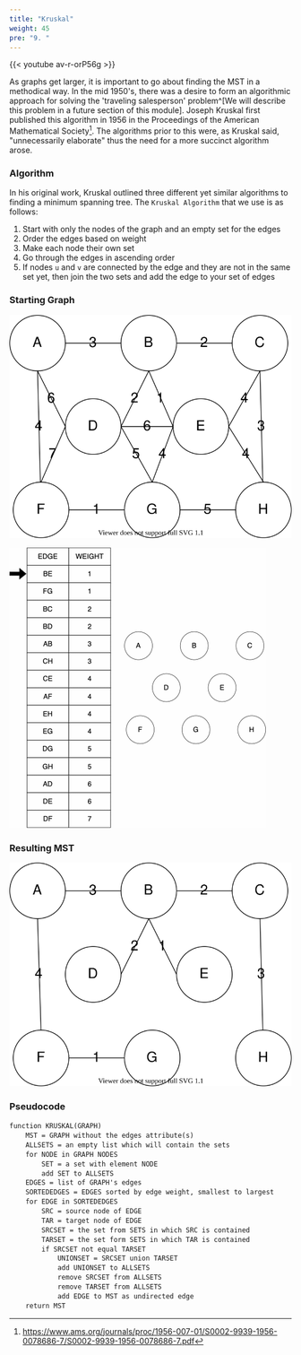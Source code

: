 ```yaml
---
title: "Kruskal"
weight: 45
pre: "9. "
---
```


{{< youtube av-r-orP56g  >}}

As graphs get larger, it is important to go about finding the MST in a methodical way. In the mid 1950's, there was a desire to form an algorithmic approach for solving the 'traveling salesperson' problem^[We will describe this problem in a future section of this module]. Joseph Kruskal first published this algorithm in 1956 in the Proceedings of the American Mathematical Society[^1]. The algorithms prior to this were, as Kruskal said, "unnecessarily elaborate" thus the need for a more succinct algorithm arose. 

[^1]: https://www.ams.org/journals/proc/1956-007-01/S0002-9939-1956-0078686-7/S0002-9939-1956-0078686-7.pdf

### Algorithm

In his original work, Kruskal outlined three different yet similar algorithms to finding a minimum spanning tree. The `Kruskal Algorithm` that we use is as follows: 

1. Start with only the nodes of the graph and an empty set for the edges
1. Order the edges based on weight
1. Make each node their own set
1. Go through the edges in ascending order
1. If nodes `u` and `v` are connected by the edge and they are not in the same set yet, then join the two sets and add the edge to your set of edges


### Starting Graph

![Kruskal Example Start](images/16/315_9_Lex.svg)


![Kruskal Example GIF](images/16/kruskal.gif)

### Resulting MST

![Kruskal Example Result](images/16/315_9_Kdone.svg)

### Pseudocode

``` tex
function KRUSKAL(GRAPH)
    MST = GRAPH without the edges attribute(s)
    ALLSETS = an empty list which will contain the sets
    for NODE in GRAPH NODES
        SET = a set with element NODE
        add SET to ALLSETS
    EDGES = list of GRAPH's edges
    SORTEDEDGES = EDGES sorted by edge weight, smallest to largest
    for EDGE in SORTEDEDGES
        SRC = source node of EDGE
        TAR = target node of EDGE
        SRCSET = the set from SETS in which SRC is contained
        TARSET = the set form SETS in which TAR is contained
        if SRCSET not equal TARSET
            UNIONSET = SRCSET union TARSET
            add UNIONSET to ALLSETS
            remove SRCSET from ALLSETS
            remove TARSET from ALLSETS
            add EDGE to MST as undirected edge
    return MST
```
